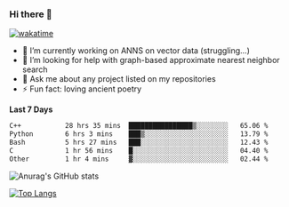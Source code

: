 ### Hi there 👋

[![wakatime](https://wakatime.com/badge/user/8906da98-c623-4aff-ac00-99cb42e09b38.svg)](https://wakatime.com/@8906da98-c623-4aff-ac00-99cb42e09b38)

- 🔭 I’m currently working on ANNS on vector data (struggling...)
- 🤔 I’m looking for help with graph-based approximate nearest neighbor search
- 💬 Ask me about any project listed on my repositories
- ⚡ Fun fact: loving ancient poetry


**Last 7 Days**
<!--START_SECTION:waka-->

```txt
C++           28 hrs 35 mins  ████████████████▒░░░░░░░░   65.06 %
Python        6 hrs 3 mins    ███▒░░░░░░░░░░░░░░░░░░░░░   13.79 %
Bash          5 hrs 27 mins   ███░░░░░░░░░░░░░░░░░░░░░░   12.43 %
C             1 hr 56 mins    █░░░░░░░░░░░░░░░░░░░░░░░░   04.40 %
Other         1 hr 4 mins     ▓░░░░░░░░░░░░░░░░░░░░░░░░   02.44 %
```

<!--END_SECTION:waka-->

![Anurag's GitHub stats](https://github-readme-stats.vercel.app/api?username=matchyc&count_private=true&show_icons=true&theme=vue)

[![Top Langs](https://github-readme-stats.vercel.app/api/top-langs/?username=matchyc&langs_count=4&&hide=perl,raku,html,javascript,shell,roff,prolog)](https://github.com/anuraghazra/github-readme-stats)
